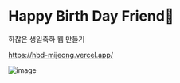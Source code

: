 # Happy Birth Day Friend🥳
하찮은 생일축하 웹 만들기

https://hbd-mijeong.vercel.app/

![image](https://user-images.githubusercontent.com/98823638/191382307-1c329961-000f-412c-a100-ee5125e67110.png)


